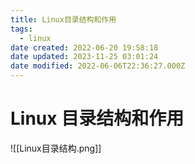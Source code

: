 ```yaml
---
title: Linux目录结构和作用
tags:
  - linux
date created: 2022-06-20 19:58:18
date updated: 2023-11-25 03:01:24
date modified: 2022-06-06T22:36:27.000Z
---
```


# Linux 目录结构和作用

![[Linux目录结构.png]]
